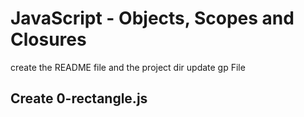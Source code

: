 # JavaScript - Objects, Scopes and Closures
create the README file and the project dir
update gp File
## Create 0-rectangle.js

